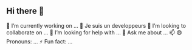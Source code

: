 ## Hi there 👋
🔭 I’m currently working on ...
🌱 Je suis un developpeurs
👯 I’m looking to collaborate on ...
🤔 I’m looking for help with ...
💬 Ask me about ...
📫 
😄 Pronouns: ...
⚡ Fun fact: ...

<!--
**hemchi60/hemchi60** is a ✨ _special_ ✨ repository because its `README.md` (this file) appears on your GitHub profile.

Here are some ideas to get you started:

- 🔭 I’m currently working on ...
- 🌱 I’m currently learning ...
- 👯 I’m looking to collaborate on ...
- 🤔 I’m looking for help with ...
- 💬 Ask me about ...
- 📫 How to reach me: ...
- 😄 Pronouns: ...
- ⚡ Fun fact: ...
-->
